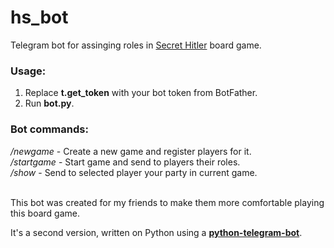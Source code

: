 # hs_bot

Telegram bot for assinging roles in [Secret Hitler](https://www.secrethitler.com) board game.<br>

### Usage:<br>
1. Replace <b>t.get_token</b> with your bot token from BotFather.<br>
2. Run <b>bot.py</b>.<br>

### Bot commands:<br>
*/newgame* - Create a new game and register players for it.<br>
*/startgame* - Start game and send to players their roles.<br>
*/show* - Send to selected player your party in current game.<br><br>

This bot was created for my friends to make them more comfortable playing this board game.

It's a second version, written on Python using a [<b>python-telegram-bot</b>](https://github.com/python-telegram-bot).
